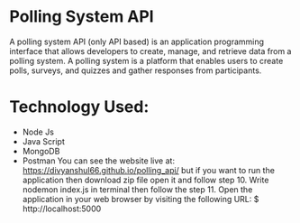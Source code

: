 # Polling System API
A polling system API (only API based) is an application programming interface that allows developers to create, manage, and retrieve data from a polling system. A polling system is a platform that enables users to create polls, surveys, and quizzes and gather responses from participants.

# Technology Used:
 - Node Js
 - Java Script
 - MongoDB
 - Postman
You can see the website live at: https://divyanshul66.github.io/polling_api/ but if you want to run the application then download zip file open it and follow step 10.
Write nodemon index.js in terminal then follow the step 11.
Open the application in your web browser by visiting the following URL: $ http://localhost:5000
